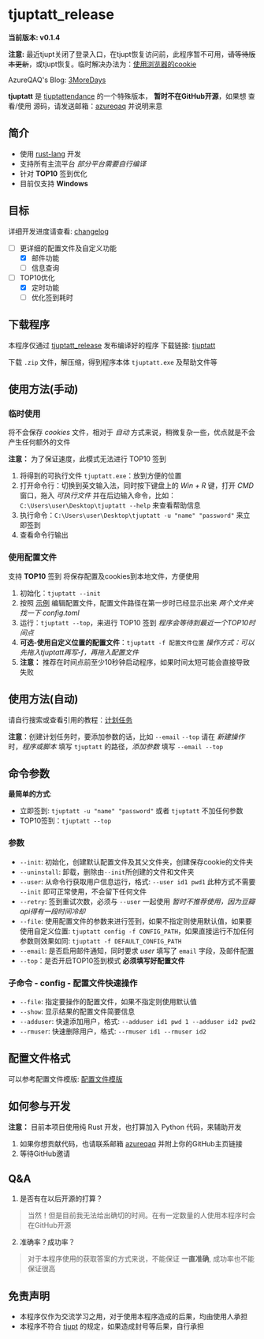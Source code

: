 # tjuptatt_release

**当前版本: v0.1.4**

**注意:** 最近tjupt关闭了登录入口，在tjupt恢复访问前，此程序暂不可用，~~请等待版本更新~~，或tjupt恢复。临时解决办法为：[使用浏览器的cookie](./使用浏览器的cookie.md)

AzureQAQ's Blog: [3MoreDays](https://3moredays.com)

**tjuptatt** 是 [tjuptattendance](https://github.com/azureqaq/tjuptattendance/) 的一个特殊版本，
**暂时不在GitHub开源**，如果想 查看/使用 源码，请发送邮箱：[azureqaq](mailto:tjuptatt@3moredays.com) 并说明来意

## 简介
- 使用 [rust-lang](https://www.rust-lang.org/) 开发
- 支持所有主流平台 *部分平台需要自行编译*
- 针对 **TOP10** 签到优化
- 目前仅支持 **Windows**

## 目标

详细开发进度请查看: [changelog](./CHANGELOG.md)

- [ ] 更详细的配置文件及自定义功能
  - [x] 邮件功能
  - [ ] 信息查询
- [ ] TOP10优化
  - [x] 定时功能
  - [ ] 优化签到耗时

## 下载程序
本程序仅通过 [tjuptatt_release](https://github.com/azureqaq/tjuptatt_release) 发布编译好的程序
下载链接: [tjuptatt](https://github.com/azureqaq/tjuptatt_release/releases/latest/download/tjuptatt-x86_64-pc-windows-msvc.zip)

下载 `.zip` 文件，解压缩，得到程序本体 `tjuptatt.exe` 及帮助文件等

## 使用方法(手动)

### 临时使用
将不会保存 *cookies* 文件，相对于 *自动* 方式来说，稍微复杂一些，优点就是不会产生任何额外的文件

**注意：** 为了保证速度，此模式无法进行 TOP10 签到

1. 将得到的可执行文件 `tjuptatt.exe`：放到方便的位置
2. 打开命令行：切换到英文输入法，同时按下键盘上的 *Win + R* 键，打开 *CMD* 窗口，拖入 *可执行文件* 并在后边输入命令，比如：`C:\Users\user\Desktop\tjuptatt --help` 来查看帮助信息
3. 执行命令：`C:\Users\user\Desktop\tjuptatt -u "name" "password"` 来立即签到
4. 查看命令行输出

### 使用配置文件
支持 **TOP10** 签到
将保存配置及cookies到本地文件，方便使用

1. 初始化：`tjuptatt --init`
2. 按照 [示例](./config_template.toml) 编辑配置文件，配置文件路径在第一步时已经显示出来 *两个文件夹找一下* *config.toml*
3. 运行：`tjuptatt --top`，来进行 TOP10 签到 *程序会等待到最近一个TOP10时间点*
4. **可选-使用自定义位置的配置文件**：`tjuptatt -f 配置文件位置` *操作方式：可以先拖入tjuptatt再写-f，再拖入配置文件*
5. **注意：** 推荐在时间点前至少10秒钟启动程序，如果时间太短可能会直接导致失败


## 使用方法(自动)

请自行搜索或查看引用的教程：[计划任务](https://www.xitongcheng.com/jiaocheng/win10_article_47796.html)

**注意**：创建计划任务时，要添加参数的话，比如 `--email` `--top` 请在 *新建操作* 时，*程序或脚本* 填写 `tjuptatt` 的路径，*添加参数* 填写 `--email --top`

## 命令参数
**最简单的方式**:
- 立即签到: `tjuptatt -u "name" "password"` 或者 `tjuptatt` 不加任何参数
- TOP10签到：`tjuptatt --top`

### 参数
- `--init`: 初始化，创建默认配置文件及其父文件夹，创建保存cookie的文件夹
- `--uninstall`: 卸载，删除由`--init`所创建的文件和文件夹
- `--user`: 从命令行获取用户信息运行，格式: `--user id1 pwd1` 此种方式不需要 `--init` 即可正常使用，不会留下任何文件
- `--retry`: 签到重试次数，必须与 `--user` 一起使用 *暂时不推荐使用，因为豆瓣api得有一段时间冷却*
- `--file`: 使用配置文件的参数来进行签到，如果不指定则使用默认值，如果要使用自定义位置: `tjuptatt config -f CONFIG_PATH`，如果直接运行不加任何参数则效果如同: `tjuptatt -f DEFAULT_CONFIG_PATH`
- `--email`: 是否启用邮件通知，同时要求 *user* 填写了 `email` 字段，及邮件配置
- `--top`：是否开启TOP10签到模式 **必须填写好配置文件**

### 子命令 - config - 配置文件快速操作
- `--file`: 指定要操作的配置文件，如果不指定则使用默认值
- `--show`: 显示结果的配置文件简要信息
- `--adduser`: 快速添加用户，格式: `--adduser id1 pwd 1 --adduser id2 pwd2`
- `--rmuser`: 快速删除用户，格式: `--rmuser id1 --rmuser id2`

## 配置文件格式

可以参考配置文件模版: [配置文件模版](./config_template.toml)


## 如何参与开发
**注意：** 目前本项目使用纯 Rust 开发，也打算加入 Python 代码，来辅助开发

1. 如果你想贡献代码，也请联系邮箱 [azureqaq](mailto:tjuptatt@3moredays.com) 并附上你的GitHub主页链接
2. 等待GitHub邀请

## Q&A
1. 是否有在以后开源的打算？
  > 当然！但是目前我无法给出确切的时间。在有一定数量的人使用本程序时会在GitHub开源
2. 准确率？成功率？
  > 对于本程序使用的获取答案的方式来说，不能保证 **一直准确**, 成功率也不能保证很高

## 免责声明
- 本程序仅作为交流学习之用，对于使用本程序造成的后果，均由使用人承担
- 本程序不符合 [tjupt](https://tjupt.org) 的规定，如果造成封号等后果，自行承担
